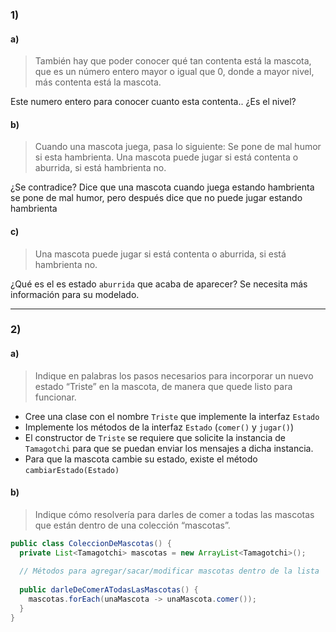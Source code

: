 ### 1)
#### a) 
> También hay que poder conocer qué tan contenta está la mascota, que es un número entero mayor o igual que 0, donde a mayor nivel, más contenta está la mascota.

Este numero entero para conocer cuanto esta contenta.. ¿Es el nivel?

#### b)
> Cuando una mascota juega, pasa lo siguiente:
> Se pone de mal humor si esta hambrienta.
> Una mascota puede jugar si está contenta o aburrida, si está hambrienta no. 

¿Se contradice? Dice que una mascota cuando juega estando hambrienta se pone de mal humor, pero después dice que no puede jugar estando hambrienta

#### c) 
> Una mascota puede jugar si está contenta o aburrida, si está hambrienta no.

¿Qué es el es estado `aburrida` que acaba de aparecer? Se necesita más información para su modelado.

---

### 2)
#### a) 
> Indique en palabras los pasos necesarios para incorporar un nuevo estado “Triste” en la mascota, de manera que quede listo para funcionar. 

- Cree una clase con el nombre `Triste` que implemente la interfaz `Estado`
- Implemente los métodos de la interfaz `Estado` (`comer()` y `jugar()`)
- El constructor de `Triste` se requiere que solicite la instancia de `Tamagotchi` para que se puedan enviar los mensajes a dicha instancia.
- Para que la mascota cambie su estado, existe el método `cambiarEstado(Estado)`

#### b)
> Indique cómo resolvería para darles de comer a todas las mascotas que están dentro de una colección “mascotas”.

```Java
public class ColeccionDeMascotas() {
  private List<Tamagotchi> mascotas = new ArrayList<Tamagotchi>();
  
  // Métodos para agregar/sacar/modificar mascotas dentro de la lista
  
  public darleDeComerATodasLasMascotas() {
    mascotas.forEach(unaMascota -> unaMascota.comer());
  }
}
```

